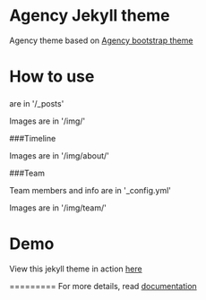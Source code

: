 Agency Jekyll theme
====================

Agency theme based on [Agency bootstrap theme ](http://startbootstrap.com/templates/agency/)

# How to use

###

 are in '/_posts'

Images are in '/img/'

###Timeline

Images are in '/img/about/'

###Team

Team members and info are in '_config.yml'

Images are in '/img/team/'


# Demo

View this jekyll theme in action [here](https://y7kim.github.io/agency-jekyll-theme)

=========
For more details, read [documentation](http://jekyllrb.com/)
